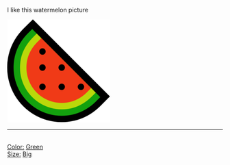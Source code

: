 I like this watermelon picture

![watermelon](./assets/watermelon.png)<hr/><br/>[Color:](Color/index.md) [Green](Color/Green.md)<br/>[Size:](Size/index.md) [Big](Size/Big.md)